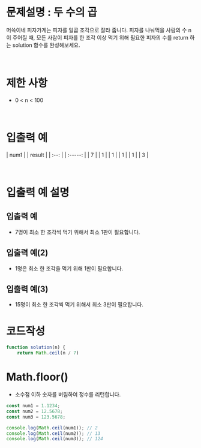 # 문제설명 : 두 수의 곱

머쓱이네 피자가게는 피자를 일곱 조각으로 잘라 줍니다. 피자를 나눠먹을 사람의 수 n이 주어질 때, 모든 사람이 피자를 한 조각 이상 먹기 위해 필요한 피자의 수를 return 하는 solution 함수를 완성해보세요.

<br />

# 제한 사항

- 0 < n < 100

<br />

# 입출력 예

| num1 | | result |
| :--: | | :-----: |
| 7 | | 1 |
| 1 | | 1 |
| 1 | | 3 |

<br />

# 입출력 예 설명

## 입출력 예

- 7명이 최소 한 조각씩 먹기 위해서 최소 1판이 필요합니다.

## 입출력 예(2)

- 1명은 최소 한 조각을 먹기 위해 1판이 필요합니다.

## 입출력 예(3)

- 15명이 최소 한 조각씩 먹기 위해서 최소 3판이 필요합니다.

# 코드작성

```js
function solution(n) {
    return Math.ceil(n / 7)
```

# Math.floor()

- 소수점 이하 숫자를 버림하여 정수를 리턴합니다.

```js
const num1 = 1.1234;
const num2 = 12.5678;
const num3 = 123.5678;

console.log(Math.ceil(num1)); // 2
console.log(Math.ceil(num2)); // 13
console.log(Math.ceil(num3)); // 124
```
